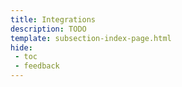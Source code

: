 ```yaml
---
title: Integrations
description: TODO
template: subsection-index-page.html
hide:
 - toc
 - feedback
---
```

